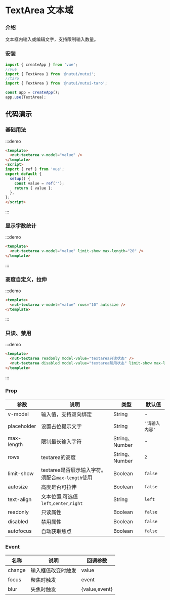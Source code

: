 # TextArea 文本域

### 介绍

文本框内输入或编辑文字，支持限制输入数量。

### 安装

``` javascript
import { createApp } from 'vue';
//vue
import { TextArea } from '@nutui/nutui';
//taro
import { TextArea } from '@nutui/nutui-taro';

const app = createApp();
app.use(TextArea);

```
## 代码演示

### 基础用法
:::demo

```html
<template>
  <nut-textarea v-model="value" />
</template>
<script>
import { ref } from 'vue';
export default {
  setup() {
    const value = ref('');
    return { value };
  },
};
</script>
```
:::

### 显示字数统计

:::demo

```html
<template>
  <nut-textarea v-model="value" limit-show max-length="20" />
</template>
```
:::

### 高度自定义，拉伸
:::demo

```html
<template>
  <nut-textarea v-model="value" rows="10" autosize />
</template>
```
:::
### 只读、禁用

:::demo

```html
<template>
  <nut-textarea readonly model-value="textarea只读状态" />
  <nut-textarea disabled model-value="textarea禁用状态" limit-show max-length="20" />
</template>
```
:::


### Prop

| 参数        | 说明                                             | 类型           | 默认值         |
|-------------|--------------------------------------------------|----------------|----------------|
| v-model     | 输入值，支持双向绑定                             | String         | -              |
| placeholder | 设置占位提示文字                                 | String         | `'请输入内容'` |
| max-length  | 限制最长输入字符                                 | String、Number | -              |
| rows        | textarea的高度                                   | String、Number | `2`            |
| limit-show  | textarea是否展示输入字符。须配合`max-length`使用 | Boolean        | `false`        |
| autosize    | 高度是否可拉伸                                   | Boolean        | `false`        |
| text-align  | 文本位置,可选值`left`,`center`,`right`           | String         | `left`         |
| readonly    | 只读属性                                         | Boolean        | `false`        |
| disabled    | 禁用属性                                         | Boolean        | `false`        |
| autofocus   | 自动获取焦点                                     | Boolean        | `false`        |


### Event

| 名称   | 说明           | 回调参数    |
|--------|----------------|-------------|
| change | 输入框值改变时触发 | value       |
| focus  | 聚焦时触发     | event       |
| blur   | 失焦时触发     | {value,event} |









